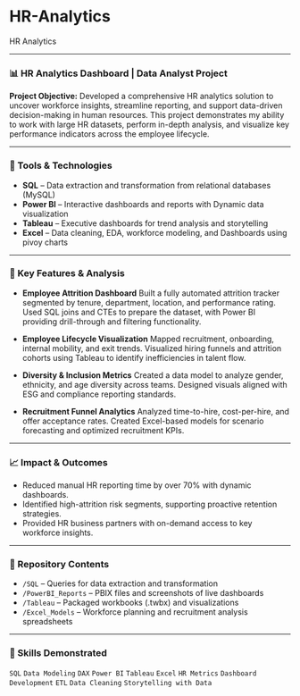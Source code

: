 # HR-Analytics
HR Analytics

---

### 📊 HR Analytics Dashboard | Data Analyst Project

**Project Objective:**
Developed a comprehensive HR analytics solution to uncover workforce insights, streamline reporting, and support data-driven decision-making in human resources. This project demonstrates my ability to work with large HR datasets, perform in-depth analysis, and visualize key performance indicators across the employee lifecycle.

---

### 🔧 Tools & Technologies

* **SQL** – Data extraction and transformation from relational databases (MySQL)
* **Power BI** – Interactive dashboards and reports with Dynamic data visualization
* **Tableau** – Executive dashboards for trend analysis and storytelling
* **Excel** – Data cleaning, EDA, workforce modeling, and Dashboards using pivoy charts

---

### 🧩 Key Features & Analysis

* **Employee Attrition Dashboard**
  Built a fully automated attrition tracker segmented by tenure, department, location, and performance rating. Used SQL joins and CTEs to prepare the dataset, with Power BI providing drill-through and filtering functionality.

* **Employee Lifecycle Visualization**
  Mapped recruitment, onboarding, internal mobility, and exit trends. Visualized hiring funnels and attrition cohorts using Tableau to identify inefficiencies in talent flow.

* **Diversity & Inclusion Metrics**
  Created a data model to analyze gender, ethnicity, and age diversity across teams. Designed visuals aligned with ESG and compliance reporting standards.

* **Recruitment Funnel Analytics**
  Analyzed time-to-hire, cost-per-hire, and offer acceptance rates. Created Excel-based models for scenario forecasting and optimized recruitment KPIs.

---

### 📈 Impact & Outcomes

* Reduced manual HR reporting time by over 70% with dynamic dashboards.
* Identified high-attrition risk segments, supporting proactive retention strategies.
* Provided HR business partners with on-demand access to key workforce insights.

---

### 📂 Repository Contents

* `/SQL` – Queries for data extraction and transformation
* `/PowerBI_Reports` – PBIX files and screenshots of live dashboards
* `/Tableau` – Packaged workbooks (.twbx) and visualizations
* `/Excel_Models` – Workforce planning and recruitment analysis spreadsheets

---

### 📌 Skills Demonstrated

`SQL` `Data Modeling` `DAX` `Power BI` `Tableau` `Excel` `HR Metrics` `Dashboard Development` `ETL` `Data Cleaning` `Storytelling with Data`


